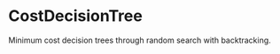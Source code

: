 CostDecisionTree
================

Minimum cost decision trees through random search with backtracking.
